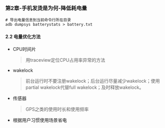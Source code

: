 ### 第2章-手机发烫是为何-降低耗电量

```shell
# 导出电量信息到当前命令行所在目录
adb dumpsys batterystats > battery.txt
```

#### 2.2 电量优化方法

- CPU时间片

  > 用traceview定位CPU占用率异常的方法

- wakelock

  > 前台运行时不要注册wakelock；后台运行尽量减少wakelock；使用partial wakelock代替full wakelock；及时释放wakelock。

- 传感器

  > GPS之类的使用时长和使用频率

- 根据用户习惯使用场景省电